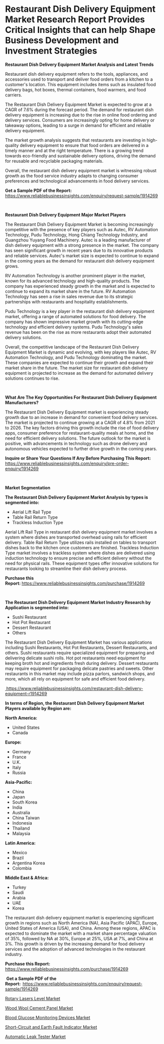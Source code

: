 <p><h1>Restaurant Dish Delivery Equipment Market Research Report Provides Critical Insights that can help Shape Business Development and Investment Strategies</h1></p><p><strong>Restaurant Dish Delivery Equipment Market Analysis and Latest Trends</strong></p>
<p><p>Restaurant dish delivery equipment refers to the tools, appliances, and accessories used to transport and deliver food orders from a kitchen to a customer's location. This equipment includes items such as insulated food delivery bags, hot boxes, thermal containers, food warmers, and food carriers.</p><p>The Restaurant Dish Delivery Equipment Market is expected to grow at a CAGR of 7.6% during the forecast period. The demand for restaurant dish delivery equipment is increasing due to the rise in online food ordering and delivery services. Consumers are increasingly opting for home delivery or takeaway options, leading to a surge in demand for efficient and reliable delivery equipment.</p><p>The market growth analysis suggests that restaurants are investing in high-quality delivery equipment to ensure that food orders are delivered in a timely manner and at the right temperature. There is a growing trend towards eco-friendly and sustainable delivery options, driving the demand for reusable and recyclable packaging materials.</p><p>Overall, the restaurant dish delivery equipment market is witnessing robust growth as the food service industry adapts to changing consumer preferences and technological advancements in food delivery services.</p></p>
<p><strong>Get a Sample PDF of the Report:&nbsp;</strong> <a href="https://www.reliablebusinessinsights.com/enquiry/request-sample/1914269">https://www.reliablebusinessinsights.com/enquiry/request-sample/1914269</a></p>
<p>&nbsp;</p>
<p><strong>Restaurant Dish Delivery Equipment Major Market Players</strong></p>
<p><p>The Restaurant Dish Delivery Equipment Market is becoming increasingly competitive with the presence of key players such as Autec, RV Automation Technology, Pudu Technology, Hong Chiang Technology Industry, and Guangzhou Yuyang Food Machinery. Autec is a leading manufacturer of dish delivery equipment with a strong presence in the market. The company has seen significant growth in recent years due to its innovative products and reliable services. Autec's market size is expected to continue to expand in the coming years as the demand for restaurant dish delivery equipment grows.</p><p>RV Automation Technology is another prominent player in the market, known for its advanced technology and high-quality products. The company has experienced steady growth in the market and is expected to continue to expand its market share in the future. RV Automation Technology has seen a rise in sales revenue due to its strategic partnerships with restaurants and hospitality establishments.</p><p>Pudu Technology is a key player in the restaurant dish delivery equipment market, offering a range of automated solutions for food delivery. The company has shown impressive market growth with its cutting-edge technology and efficient delivery systems. Pudu Technology's sales revenue has been on the rise as more restaurants adopt their automated delivery solutions.</p><p>Overall, the competitive landscape of the Restaurant Dish Delivery Equipment Market is dynamic and evolving, with key players like Autec, RV Automation Technology, and Pudu Technology dominating the market. These companies are expected to continue their growth and expand their market share in the future. The market size for restaurant dish delivery equipment is projected to increase as the demand for automated delivery solutions continues to rise.</p></p>
<p>&nbsp;</p>
<p><strong>What Are The Key Opportunities For Restaurant Dish Delivery Equipment Manufacturers?</strong></p>
<p><p>The Restaurant Dish Delivery Equipment market is experiencing steady growth due to an increase in demand for convenient food delivery services. The market is projected to continue growing at a CAGR of 4.8% from 2021 to 2026. The key factors driving this growth include the rise of food delivery apps, consumer preference for restaurant-quality meals at home, and the need for efficient delivery solutions. The future outlook for the market is positive, with advancements in technology such as drone delivery and autonomous vehicles expected to further drive growth in the coming years.</p></p>
<p><strong>Inquire or Share Your Questions If Any Before Purchasing This Report:</strong> <a href="https://www.reliablebusinessinsights.com/enquiry/pre-order-enquiry/1914269">https://www.reliablebusinessinsights.com/enquiry/pre-order-enquiry/1914269</a></p>
<p>&nbsp;</p>
<p><strong>Market Segmentation</strong></p>
<p><strong>The Restaurant Dish Delivery Equipment Market Analysis by types is segmented into:</strong></p>
<p><ul><li>Aerial Lift Rail Type</li><li>Table Rail Return Type</li><li>Trackless Induction Type</li></ul></p>
<p><p>Aerial Lift Rail Type in restaurant dish delivery equipment market involves a system where dishes are transported overhead using rails for efficient delivery. Table Rail Return Type utilizes rails installed on tables to transport dishes back to the kitchen once customers are finished. Trackless Induction Type market involves a trackless system where dishes are delivered using induction technology to ensure precise and efficient delivery without the need for physical rails. These equipment types offer innovative solutions for restaurants looking to streamline their dish delivery process.</p></p>
<p><strong>Purchase this Report:&nbsp;</strong><a href="https://www.reliablebusinessinsights.com/purchase/1914269">https://www.reliablebusinessinsights.com/purchase/1914269</a></p>
<p>&nbsp;</p>
<p><strong>The Restaurant Dish Delivery Equipment Market Industry Research by Application is segmented into:</strong></p>
<p><ul><li>Sushi Restaurant</li><li>Hot Pot Restaurant</li><li>Dessert Restaurant</li><li>Others</li></ul></p>
<p><p>The Restaurant Dish Delivery Equipment Market has various applications including Sushi Restaurants, Hot Pot Restaurants, Dessert Restaurants, and others. Sushi restaurants require specialized equipment for preparing and delivering delicate sushi rolls. Hot pot restaurants need equipment for keeping broth hot and ingredients fresh during delivery. Dessert restaurants may require equipment for packaging delicate pastries and sweets. Other restaurants in this market may include pizza parlors, sandwich shops, and more, which all rely on equipment for safe and efficient food delivery.</p></p>
<p><a href="https://www.reliablebusinessinsights.com/restaurant-dish-delivery-equipment-r1914269">&nbsp;https://www.reliablebusinessinsights.com/restaurant-dish-delivery-equipment-r1914269</a></p>
<p><strong>In terms of Region, the Restaurant Dish Delivery Equipment Market Players available by Region are:</strong></p>
<p>
    <p> <strong> North America: </strong>
        <ul>
            <li>United States</li>
            <li>Canada</li>
        </ul>
        </p> 
    <p> <strong> Europe: </strong>
        <ul>
            <li>Germany</li>
            <li>France</li>
            <li>U.K.</li>
            <li>Italy</li>
            <li>Russia</li>
        </ul>
        </p> 
    <p> <strong> Asia-Pacific: </strong>
        <ul>
            <li>China</li>
            <li>Japan</li>
            <li>South Korea</li>
            <li>India</li>
            <li>Australia</li>
            <li>China Taiwan</li>
            <li>Indonesia</li>
            <li>Thailand</li>
            <li>Malaysia</li>
        </ul>
        </p> 
    <p> <strong> Latin America: </strong>
        <ul>
            <li>Mexico</li>
            <li>Brazil</li>
            <li>Argentina Korea</li>
            <li>Colombia</li>
        </ul>
        </p> 
    <p> <strong> Middle East & Africa: </strong>
        <ul>
            <li>Turkey</li>
            <li>Saudi</li>
            <li>Arabia</li>
            <li>UAE</li>
            <li>Korea</li>
        </ul>
    </p>
    </p>
<p><p>The restaurant dish delivery equipment market is experiencing significant growth in regions such as North America (NA), Asia Pacific (APAC), Europe, United States of America (USA), and China. Among these regions, APAC is expected to dominate the market with a market share percentage valuation of 35%, followed by NA at 30%, Europe at 25%, USA at 7%, and China at 3%. This growth is driven by the increasing demand for food delivery services and the adoption of advanced technologies in the restaurant industry.</p></p>
<p><strong>Purchase this Report: </strong><a href="https://www.reliablebusinessinsights.com/purchase/1914269">https://www.reliablebusinessinsights.com/purchase/1914269</a></p>
<p>&nbsp;<strong>Get a Sample PDF of the Report:&nbsp;&nbsp;</strong><a href="https://www.reliablebusinessinsights.com/enquiry/request-sample/1914269">https://www.reliablebusinessinsights.com/enquiry/request-sample/1914269</a></p>
<p><strong></strong></p>
<p><p><a href="https://github.com/LarryPearsongXXfvf/Market-Research-Report-List-1/blob/main/rotary-lasers-level-market.md">Rotary Lasers Level Market</a></p><p><a href="https://www.linkedin.com/pulse/insights-wood-wool-cement-panel-industry-market-financial-status-9ek7f?trackingId=CXn5cezjQyOIqua7Lhgf6g%3D%3D">Wood Wool Cement Panel Market</a></p><p><a href="https://issuu.com/reportprime-2/docs/blood-glucose-monitoring-devices-market-size-2030.">Blood Glucose Monitoring Devices Market</a></p><p><a href="https://www.linkedin.com/pulse/short-circuit-earth-fault-indicator-market-trends-detailed-study-ibqqf?trackingId=c%2Bs6jF5TReC09Yx4G55xKQ%3D%3D">Short-Circuit and Earth Fault Indicator Market</a></p><p><a href="https://github.com/brendafegmorris532/Market-Research-Report-List-1/blob/main/automatic-leak-tester-market.md">Automatic Leak Tester Market</a></p></p>